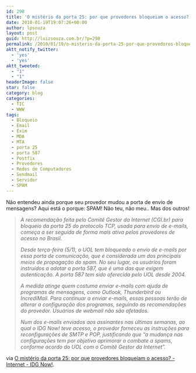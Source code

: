 ```yaml
---
id: 298
title: 'O mistério da porta 25: por que provedores bloqueiam o acesso?'
date: 2010-01-19T19:07:26+00:00
author: lpsouza
layout: post
guid: http://luizsouza.com.br/?p=298
permalink: /2010/01/19/o-misterio-da-porta-25-por-que-provedores-bloqueiam-o-acesso/
aktt_notify_twitter:
  - 'yes'
  - 'yes'
aktt_tweeted:
  - "1"
  - "1"
headerImage: false
star: false
category: blog
categories:
  - TIC
  - WWW
tags:
  - Bloqueio
  - Email
  - Exim
  - MDA
  - MTA
  - porta 25
  - porta 587
  - Postfix
  - Provedores
  - Redes de Computadores
  - Sendmail
  - Servidor
  - SPAM
---
```

Não entendeu ainda porque seu provedor mudou a porta de envio de mensagens? Aqui está o porque: SPAM! Não teu, não meu.. Mas dos outros!

> _A recomendação feita pelo Comitê Gestor da Internet (CGI.br) para bloqueio da porta 25 do protocolo TCP, usada para envio de e-mails, começa a ser seguida de forma mais ativa pelos provedores de acesso no Brasil._
> 
> _Desde terça-feira (5/1), o UOL tem bloqueado o envio de e-mails por essa porta de comunicação, que é considerada um dos principais meios de propagação do spam. No seu lugar, os usuários foram instruídos a adotar a porta 587, que é uma das que exigem autenticação. A porta 587 tem sido oferecida pelo UOL desde 2004._
> 
> _A medida atinge quem costuma enviar e-mails com ajuda de programas de mensagens, como Outlook, Thunderbird ou IncrediMail. Para continuar a enviar e-mails, essas pessoas terão de alterar a configuração dos programas, seguindo as recomendações do provedor. Usuários de webmail não são afetados._
> 
> _Num dos e-mails enviados aos assinantes nas últimas semanas, ao qual o IDG Now! teve acesso, o provedor forneceu as instruções para reconfigurações de SMTP e POP, justificando que “a mudança nas configurações tem por objetivo aprimorar o combate a spams, conforme acordo do UOL com o Comitê Gestor da Internet”._

via [O mistério da porta 25: por que provedores bloqueiam o acesso? - Internet - IDG Now!](http://idgnow.uol.com.br/internet/2010/01/08/o-misterio-da-porta-25-por-que-provedores-bloqueiam-o-acesso/).